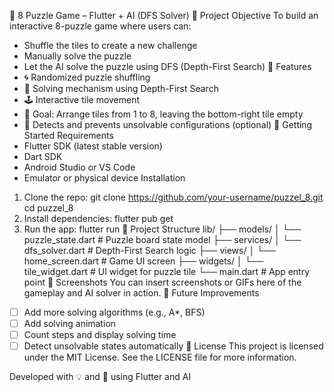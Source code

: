🧩 8 Puzzle Game – Flutter + AI (DFS Solver)
🎯 Project Objective
To build an interactive 8-puzzle game where users can:

- Shuffle the tiles to create a new challenge
- Manually solve the puzzle
- Let the AI solve the puzzle using DFS (Depth-First Search)
🧠 Features
- 🌀 Randomized puzzle shuffling
- 🧮 Solving mechanism using Depth-First Search
- 🕹️ Interactive tile movement
- 🎯 Goal: Arrange tiles from 1 to 8, leaving the bottom-right tile empty
- 🚫 Detects and prevents unsolvable configurations (optional)
🚀 Getting Started
Requirements
- Flutter SDK (latest stable version)
- Dart SDK
- Android Studio or VS Code
- Emulator or physical device
Installation
1. Clone the repo:
git clone https://github.com/your-username/puzzel_8.git
cd puzzel_8
2. Install dependencies:
flutter pub get
3. Run the app:
flutter run
📂 Project Structure
lib/
├── models/
│   └── puzzle_state.dart       # Puzzle board state model
├── services/
│   └── dfs_solver.dart         # Depth-First Search logic
├── views/
│   └── home_screen.dart        # Game UI screen
├── widgets/
│   └── tile_widget.dart        # UI widget for puzzle tile
└── main.dart                   # App entry point
📸 Screenshots
You can insert screenshots or GIFs here of the gameplay and AI solver in action.
📌 Future Improvements
- [ ] Add more solving algorithms (e.g., A*, BFS)
- [ ] Add solving animation
- [ ] Count steps and display solving time
- [ ] Detect unsolvable states automatically
📄 License
This project is licensed under the MIT License. See the LICENSE file for more information.

Developed with 💡 and 🧠 using Flutter and AI
